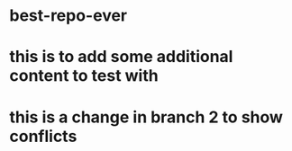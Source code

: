 # best-repo-ever
# this is to add some additional content to test with
# this is a change in branch 2 to show conflicts